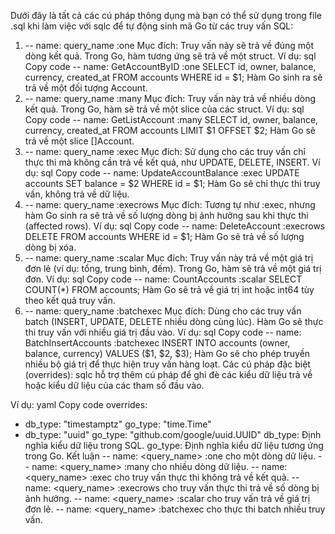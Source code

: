 Dưới đây là tất cả các cú pháp thông dụng mà bạn có thể sử dụng trong file .sql khi làm việc với sqlc để tự động sinh mã Go từ các truy vấn SQL:

1. -- name: query_name :one
   Mục đích: Truy vấn này sẽ trả về đúng một dòng kết quả. Trong Go, hàm tương ứng sẽ trả về một struct.
   Ví dụ:
   sql
   Copy code
   -- name: GetAccountByID :one
   SELECT id, owner, balance, currency, created_at
   FROM accounts
   WHERE id = $1;
   Hàm Go sinh ra sẽ trả về một đối tượng Account.
2. -- name: query_name :many
   Mục đích: Truy vấn này trả về nhiều dòng kết quả. Trong Go, hàm sẽ trả về một slice của các struct.
   Ví dụ:
   sql
   Copy code
   -- name: GetListAccount :many
   SELECT id, owner, balance, currency, created_at
   FROM accounts
   LIMIT $1 OFFSET $2;
   Hàm Go sẽ trả về một slice []Account.
3. -- name: query_name :exec
   Mục đích: Sử dụng cho các truy vấn chỉ thực thi mà không cần trả về kết quả, như UPDATE, DELETE, INSERT.
   Ví dụ:
   sql
   Copy code
   -- name: UpdateAccountBalance :exec
   UPDATE accounts
   SET balance = $2
   WHERE id = $1;
   Hàm Go sẽ chỉ thực thi truy vấn, không trả về dữ liệu.
4. -- name: query_name :execrows
   Mục đích: Tương tự như :exec, nhưng hàm Go sinh ra sẽ trả về số lượng dòng bị ảnh hưởng sau khi thực thi (affected rows).
   Ví dụ:
   sql
   Copy code
   -- name: DeleteAccount :execrows
   DELETE FROM accounts
   WHERE id = $1;
   Hàm Go sẽ trả về số lượng dòng bị xóa.
5. -- name: query_name :scalar
   Mục đích: Truy vấn này trả về một giá trị đơn lẻ (ví dụ: tổng, trung bình, đếm). Trong Go, hàm sẽ trả về một giá trị đơn.
   Ví dụ:
   sql
   Copy code
   -- name: CountAccounts :scalar
   SELECT COUNT(*)
   FROM accounts;
   Hàm Go sẽ trả về giá trị int hoặc int64 tùy theo kết quả truy vấn.
6. -- name: query_name :batchexec
   Mục đích: Dùng cho các truy vấn batch (INSERT, UPDATE, DELETE nhiều dòng cùng lúc). Hàm Go sẽ thực thi truy vấn với nhiều giá trị đầu vào.
   Ví dụ:
   sql
   Copy code
   -- name: BatchInsertAccounts :batchexec
   INSERT INTO accounts (owner, balance, currency)
   VALUES ($1, $2, $3);
   Hàm Go sẽ cho phép truyền nhiều bộ giá trị để thực hiện truy vấn hàng loạt.
   Các cú pháp đặc biệt (overrides):
   sqlc hỗ trợ thêm cú pháp để ghi đè các kiểu dữ liệu trả về hoặc kiểu dữ liệu của các tham số đầu vào.

Ví dụ:
yaml
Copy code
overrides:
- db_type: "timestamptz"
  go_type: "time.Time"
- db_type: "uuid"
  go_type: "github.com/google/uuid.UUID"
  db_type: Định nghĩa kiểu dữ liệu trong SQL.
  go_type: Định nghĩa kiểu dữ liệu tương ứng trong Go.
  Kết luận
  -- name: <query_name> :one cho một dòng dữ liệu.
  -- name: <query_name> :many cho nhiều dòng dữ liệu.
  -- name: <query_name> :exec cho truy vấn thực thi không trả về kết quả.
  -- name: <query_name> :execrows cho truy vấn thực thi trả về số dòng bị ảnh hưởng.
  -- name: <query_name> :scalar cho truy vấn trả về giá trị đơn lẻ.
  -- name: <query_name> :batchexec cho thực thi batch nhiều truy vấn.